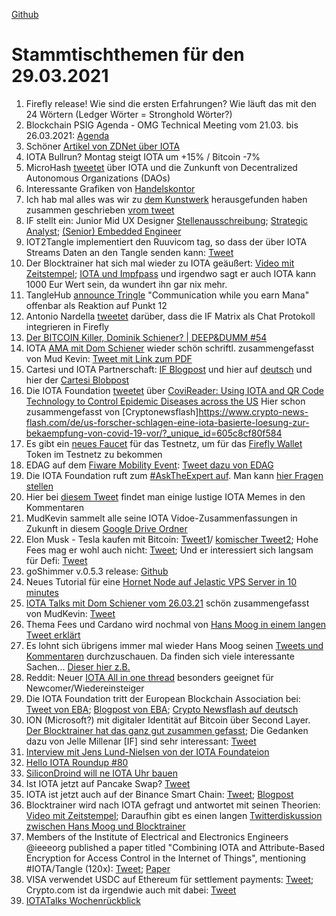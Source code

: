 [Github](https://github.com/iota-community/community-events/tree/main/page/stammtisch/2021-03-29)

# Stammtischthemen für den 29.03.2021

1. Firefly release! Wie sind die ersten Erfahrungen? Wie läuft das mit den 24 Wörtern (Ledger Wörter = Stronghold Wörter?)
2. Blockchain PSIG Agenda - OMG Technical Meeting vom 21.03. bis 26.03.2021: [Agenda](https://www.omgwiki.org/agendas/2021Q1/BlockchainPSIGCalendar.html) 
3. Schöner [Artikel von ZDNet über IOTA](https://www.zdnet.com/article/iota-still-wants-to-build-a-better-blockchain-and-get-it-right-this-time/)
4. IOTA Bullrun? Montag steigt IOTA um +15% / Bitcoin -7%
5. MicroHash [tweetet](https://twitter.com/micro_hash/status/1374256615377997824?s=20) über IOTA und die Zunkunft von Decentralized Autonomous Organizations (DAOs)
6. Interessante Grafiken von [Handelskontor](https://handelskontor-news.de/news/deutsche-unternehmen-bei-internet-of-things-an-weltspitze-anstieg-der-patentanmeldungen-mit-verweis-auf-iota-von-588-in-2-jahren/)
7. Ich hab mal alles was wir zu [dem Kunstwerk](https://pixeldoggy.com/the-tangler) herausgefunden haben zusammen geschrieben [vrom tweet](https://twitter.com/Vrom14286662/status/1374611895668330496?s=20)
8. IF stellt ein: Junior Mid UX Designer [Stellenausschreibung](https://iota.bamboohr.com/jobs/view.php?id=140); [Strategic Analyst](https://iota.bamboohr.com/jobs/view.php?id=139&source=bamboohr); [(Senior) Embedded Engineer](https://iota.bamboohr.com/jobs/view.php?id=141)
9. IOT2Tangle implementiert den Ruuvicom tag, so dass der über IOTA Streams Daten an den Tangle senden kann: [Tweet](https://twitter.com/iot2tangle/status/1374321937581801474?s=20)
10. Der Blocktrainer hat sich mal wieder zu IOTA geäußert: [Video mit Zeitstempel](https://youtu.be/P1DtykNXjp0?t=1693); [IOTA und Impfpass](https://youtu.be/P1DtykNXjp0?t=2294) und irgendwo sagt er auch IOTA kann 1000 Eur Wert sein, da wundert ihn gar nix mehr.
12. TangleHub [announce Tringle](https://twitter.com/Tanglehub_eu/status/1374380009255628800?s=19) "Communication while you earn Mana" offenbar als Reaktion auf Punkt 12
13. Antonio Nardella [tweetet](https://twitter.com/antonionardella/status/1374346309449224196?s=20) darüber, dass die IF Matrix als Chat Protokoll integrieren in Firefly
14. [Der BITCOIN Killer, Dominik Schiener? | DEEP&DUMM #54](https://www.youtube.com/watch?v=bKDi2FPBjHw)
15. IOTA [AMA mit Dom Schiener](https://youtu.be/2ku0pTaTNTA) wieder schön schriftl. zusammengefasst von Mud Kevin: [Tweet mit Link zum PDF](https://twitter.com/MudKevin/status/1374908765997203457?s=19)
16. Cartesi und IOTA Partnerschaft: [IF Blogpost](https://blog.iota.org/cartesi-and-iota-partner-to-accelerate-smar-contract-adoption/) und hier auf [deutsch](https://iota-einsteiger-guide.de/cartesi-partnerschaft.html) und hier der [Cartesi Blobpost](https://medium.com/cartesi/cartesi-partners-with-iota-fcb65f8299cd)
17. Die IOTA Foundation [tweetet](https://twitter.com/iota/status/1374673647596670977?s=20) über [CoviReader: Using IOTA and QR Code Technology to Control Epidemic Diseases across the US](https://ieeexplore.ieee.org/document/9376093) Hier schon zusammengefasst von [Cryptonewsflash]https://www.crypto-news-flash.com/de/us-forscher-schlagen-eine-iota-basierte-loesung-zur-bekaempfung-von-covid-19-vor/?_unique_id=605c8cf80f584
18. Es gibt ein [neues Faucet](https://twitter.com/der_muXxer/status/1374881724438568968?s=20) für das Testnetz, um für das [Firefly Wallet](https://blog.iota.org/firefly-beta-release/) Token im Testnetz zu bekommen
19. EDAG auf dem [Fiware Mobility Event](https://www.eventbrite.com/e/fiware-mobility-day-tickets-142704271317): [Tweet dazu von EDAG](https://twitter.com/EDAGGroup/status/1374387981365080070?s=20)
20. Die IOTA Foundation ruft zum [#AskTheExpert auf](https://twitter.com/iota/status/1375039898156163081?s=20). Man kann [hier Fragen stellen](https://iota.stackexchange.com/)
21. Hier bei [diesem Tweet](https://twitter.com/DocumentingIota/status/1374422919988715525?s=20) findet man einige lustige IOTA Memes in den Kommentaren
22. MudKevin sammelt alle seine IOTA Vidoe-Zusammenfassungen in Zukunft in diesem [Google Drive Ordner](https://drive.google.com/drive/folders/1l0z8isYGd2NlI_klGN-DdeK_llNRIDwI)
23. Elon Musk - Tesla kaufen mit Bitcoin: [Tweet1](https://twitter.com/elonmusk/status/1374617643446063105?s=19)/ [komischer Tweet2](https://twitter.com/elonmusk/status/1374619379929772034?s=20); Hohe Fees mag er wohl auch nicht: [Tweet](https://twitter.com/elonmusk/status/1374989895039508481?s=20); Und er interessiert sich langsam für Defi: [Tweet](https://twitter.com/elonmusk/status/1375031060753346564?s=19)
24. goShimmer v.0.5.3 release: [Github](https://github.com/iotaledger/goshimmer/pull/1130)
25. Neues Tutorial für eine [Hornet Node auf Jelastic VPS Server in 10 minutes](https://iotasonicx.medium.com/how-to-install-an-iota-node-on-a-jelastic-vps-in-10-minutes-4ac352d19742)
26. [IOTA Talks mit Dom Schiener vom 26.03.21](https://www.youtube.com/watch?v=8wBV-Gf_8Ms) schön zusammengefasst von MudKevin: [Tweet](https://twitter.com/MudKevin/status/1375567562428227584?s=19)
27. Thema Fees und Cardano wird nochmal von [Hans Moog in einem langen Tweet erklärt](https://twitter.com/hus_qy/status/1375225192566419459?s=20)
28. Es lohnt sich übrigens immer mal wieder Hans Moog seinen [Tweets und Kommentaren](https://web.telegram.org/#/im?p=@IOTA_DACH) durchzuschauen. Da finden sich viele interessante Sachen... [Dieser hier z.B.](https://twitter.com/hus_qy/status/1375235528870748162?s=20)
29. Reddit: Neuer [IOTA All in one thread](https://www.reddit.com/r/Iota/comments/md7mt7/iota_allinone_thread/) besonders geeignet für Newcomer/Wiedereinsteiger
30. Die IOTA Foundation tritt der European Blockchain Association bei: [Tweet von EBA](https://twitter.com/EUBLASORG/status/1375407696829165571?s=20); [Blogpost von EBA](https://europeanblockchainassociation.org/2021/03/26/iota-foundation-joins-european-blockchain-association/); [Crypto Newsflash auf deutsch](https://www.crypto-news-flash.com/de/die-iota-stiftung-tritt-der-european-blockchain-association-bei/?_unique_id=605dd417acbd4)
31. ION (Microsoft?) mit digitaler Identität auf Bitcoin über Second Layer. [Der Blocktrainer hat das ganz gut zusammen gefasst](https://www.blocktrainer.de/microsoft-identity-bitcoin/); Die Gedanken dazu von Jelle Millenar [IF] sind sehr interessant: [Tweet](https://twitter.com/JelleFm/status/1376452590427332608?s=20)
32. [Interview mit Jens Lund-Nielsen von der IOTA Foundateion](https://wofexpo.com/2021/03/26/interview-with-jens-lund-nielsen/)
33. [Hello IOTA Roundup #80](https://www.youtube.com/watch?v=8uXYGWqtHf8)
34. [SiliconDroind will ne IOTA Uhr bauen](https://twitter.com/SiliconDroid/status/1375838768456957952?s=19)
35. Ist IOTA jetzt auf Pancake Swap? [Tweet](https://twitter.com/Rob_Daykin/status/1376121053441822724?s=19)
36. IOTA ist jetzt auch auf der Binance Smart Chain: [Tweet](https://twitter.com/iota/status/1376438813443158021?s=20); [Blogpost](https://twitter.com/iota/status/1376438813443158021?s=20)
37. Blocktrainer wird nach IOTA gefragt und antwortet mit seinen Theorien: [Video mit Zeitstempel](https://youtu.be/wtGMwieXPjw?t=6576); Daraufhin gibt es einen langen [Twitterdiskussion zwischen Hans Moog und Blocktrainer](https://twitter.com/hus_qy/status/1376212883885985796?s=20) 
38. Members of the Institute of Electrical and Electronics Engineers @ieeeorg published a paper titled "Combining IOTA and Attribute-Based Encryption for Access Control in the Internet of Things", mentioning #IOTA/Tangle (120x): [Tweet](https://twitter.com/_iotaarchive/status/1376433695066841088?s=20); [Paper](https://arxiv.org/pdf/2103.04016.pdf)
39. VISA verwendet USDC auf Ethereum für settlement payments: [Tweet](https://www.theblockcrypto.com/post/99639/visa-now-settles-payments-in-usdc-stablecoin-ethereum); Crypto.com ist da irgendwie auch mit dabei: [Tweet](https://twitter.com/cryptocom/status/1376465612491288579?s=20)
40. [IOTATalks Wochenrückblick](https://www.iota-talk.com/index.php?article/81-wochenr%C3%BCckblick-vom-21-bis-27-m%C3%A4rz-2021/)
